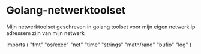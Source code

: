 # Golang-netwerktoolset
Mijn netwerktoolset geschreven in golang
toolset voor mijn eigen netwerk
ip adressem zijn van mijn netwerk


imports (
    "fmt"
    "os/exec"
    "net"
    "time"
    "strings"
    "math/rand"
    "bufio"
    "log"
)
